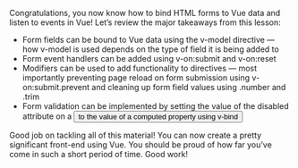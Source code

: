 Congratulations, you now know how to bind HTML forms to Vue data and listen to events in Vue! Let’s review the major takeaways from this lesson:

- Form fields can be bound to Vue data using the v-model directive — how v-model is used depends on the type of field it is being added to
- Form event handlers can be added using v-on:submit and v-on:reset
- Modifiers can be used to add functionality to directives — most importantly preventing page reload on form submission using v-on:submit.prevent and cleaning up form field values using .number and .trim
- Form validation can be implemented by setting the value of the disabled attribute on a <button> to the value of a computed property using v-bind

Good job on tackling all of this material! You can now create a pretty significant front-end using Vue. You should be proud of how far you’ve come in such a short period of time. Good work!
